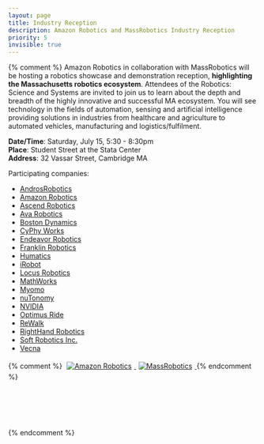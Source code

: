 ```yaml
---
layout: page
title: Industry Reception
description: Amazon Robotics and MassRobotics Industry Reception
priority: 5
invisible: true
---
```


{% comment %}
Amazon Robotics in collaboration with MassRobotics will be hosting a robotics
showcase and demonstration reception, **highlighting the Massachusetts robotics
ecosystem**. Attendees of the Robotics: Science and Systems are invited to join
us to learn about the depth and breadth of the highly innovative and successful
MA ecosystem. You will see technology in the fields of automation, sensing and
artificial intelligence providing solutions in industries from healthcare and
agriculture to automated vehicles, manufacturing and logistics/fulfilment.

**Date/Time**: Saturday, July 15, 5:30 - 8:30pm<br/>
**Place**: Student Street at the Stata Center<br/>
**Address**: 32 Vassar Street, Cambridge MA

Participating companies:
- [AndrosRobotics](https://www.androsrobotics.com/)
- [Amazon Robotics](https://www.amazonrobotics.com/)
- [Ascend Robotics](http://ascendrobotics.com/)
- [Ava Robotics](https://www.avarobotics.com/)
- [Boston Dynamics](https://www.bostondynamics.com/)
- [CyPhy Works](https://www.cyphyworks.com/)
- [Endeavor Robotics](http://endeavorrobotics.com/)
- [Franklin Robotics](http://www.franklinrobotics.com/)
- [Humatics](http://site.humatics.com/)
- [iRobot](http://www.irobot.com/)
- [Locus Robotics](http://www.locusrobotics.com/)
- [MathWorks](https://www.mathworks.com/)
- [Myomo](http://myomo.com/)
- [nuTonomy](http://nutonomy.com/)
- [NVIDIA](http://www.nvidia.com/)
- [Optimus Ride](http://optimusride.com/)
- [ReWalk](http://rewalk.com/)
- [RightHand Robotics](https://www.righthandrobotics.com/)
- [Soft Robotics Inc.](https://www.softroboticsinc.com/)
- [Vecna](https://www.vecna.com/)

{% comment %}
<a href="https://www.amazonrobotics.com/">
<img src="{{ site.baseurl }}/images/sponsors/amazonrobotics.png"
     alt="Amazon Robotics" style="max-width: 50%; max-height: 4em; margin: 5px;"/>
</a>
<a href="https://www.massrobotics.org/">
<img src="{{ site.baseurl }}/images/sponsors/massrobotics.png"
     alt="MassRobotics" style="max-width: 50%; max-height: 4em; margin: 5px;"/>
</a>
{% endcomment %}

<br/><br/><br/><br/>

{% endcomment %}